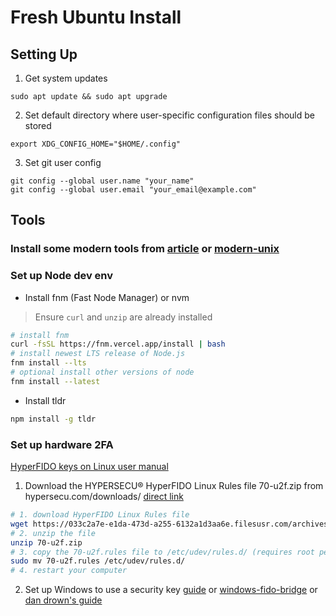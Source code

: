 # Fresh Ubuntu Install

## Setting Up
1. Get system updates 
```
sudo apt update && sudo apt upgrade
```

2. Set default directory where user-specific configuration files should be stored
```
export XDG_CONFIG_HOME="$HOME/.config"
```

3. Set git user config
```
git config --global user.name "your_name"
git config --global user.email "your_email@example.com"
```

## Tools
### Install some modern tools from [article](https://narasimmantech.com/try-these-8-modern-alternatives-to-common-unix-commands/) or [modern-unix](https://github.com/ibraheemdev/modern-unix)

### Set up Node dev env
- Install fnm (Fast Node Manager) or nvm
> Ensure `curl` and `unzip` are already installed
```bash
# install fnm
curl -fsSL https://fnm.vercel.app/install | bash
# install newest LTS release of Node.js
fnm install --lts
# optional install other versions of node
fnm install --latest
```
- Install tldr
```sh
npm install -g tldr
```

### Set up hardware 2FA
[HyperFIDO keys on Linux user manual](https://www.hypersecu.com/_files/ugd/5aae8d_b5d0f7d27ea645a3bc20db6d3fc8e69d.pdf)
1. Download the HYPERSECU® HyperFIDO Linux Rules file 70-u2f.zip from hypersecu.com/downloads/ [direct link](https://033c2a7e-e1da-473d-a255-6132a1d3aa6e.filesusr.com/archives/f34f4c_25ac6962fcb6439e8d79e7add44dea9c.zip?dn=70-u2f.zip)
```bash
# 1. download HyperFIDO Linux Rules file
wget https://033c2a7e-e1da-473d-a255-6132a1d3aa6e.filesusr.com/archives/f34f4c_25ac6962fcb6439e8d79e7add44dea9c.zip?dn=70-u2f.zip -o 70-u2f.zip
# 2. unzip the file
unzip 70-u2f.zip
# 3. copy the 70-u2f.rules file to /etc/udev/rules.d/ (requires root permission to move here)
sudo mv 70-u2f.rules /etc/udev/rules.d/
# 4. restart your computer
```
2. Set up Windows to use a security key [guide](https://levelup.gitconnected.com/how-to-use-a-yubikey-in-wsl2-linux-on-windows-96f176518583) or [windows-fido-bridge](https://github.com/mgbowen/windows-fido-bridge) or [dan drown's guide](https://blog.dan.drown.org/u2f-fido2-based-ssh-keys-on-windows/)

